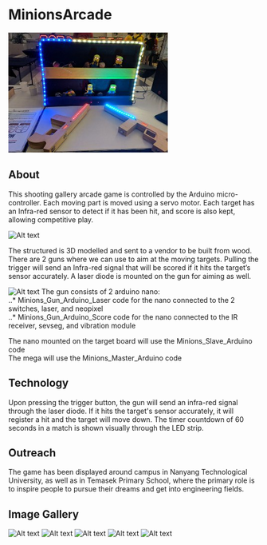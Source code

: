 # MinionsArcade

![Alt text](./Pictures/Display.jpg)

## About
This shooting gallery arcade game is controlled by the Arduino micro-controller. Each moving part is moved using a servo motor. Each target has an Infra-red sensor to detect if it has been hit, and score is also kept, allowing competitive play. 

![Alt text](./Pictures/Display_2.png)

The structured is 3D modelled and sent to a vendor to be built from wood. There are 2 guns where we can use to aim at the moving targets. Pulling the trigger will send an Infra-red signal that will be scored if it hits the target’s sensor accurately. A laser diode is mounted on the gun for aiming as well. 

![Alt text](./Pictures/Insides.png)
The gun consists of 2 arduino nano:  
..* Minions_Gun_Arduino_Laser code for the nano connected to the 2 switches, laser, and neopixel  
..* Minions_Gun_Arduino_Score code for the nano connected to the IR receiver, sevseg, and vibration module  

The nano mounted on the target board will use the Minions_Slave_Arduino code  
The mega will use the Minions_Master_Arduino code  

## Technology
Upon pressing the trigger button, the gun will send an infra-red signal through the laser diode. If it hits the target's sensor accurately, it will register a hit and the target will move down. The timer countdown of 60 seconds in a match is shown visually through the LED strip.

## Outreach
The game has been displayed around campus in Nanyang Technological University, as well as in Temasek Primary School, where the primary role is to inspire people to pursue their dreams and get into engineering fields. 

## Image Gallery
![Alt text](./Pictures/Minions_1.png)
![Alt text](./Pictures/Minions_2.png)
![Alt text](./Pictures/Minions_3.png)
![Alt text](./Pictures/Minions_4.png)
![Alt text](./Pictures/Minions_5.png)